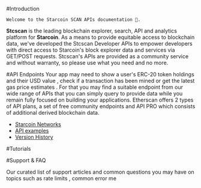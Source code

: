 
#Introduction

    Welcome to the Starcoin SCAN APIs documentation 🚀.

**Stcscan** is the leading blockchain explorer, search, API and analytics platform for **Starcoin**.
As a means to provide equitable access to blockchain data, we've developed the Stcscan Developer APIs to empower developers with direct access to Starcoin's block explorer data and services via GET/POST requests.
Stcscan's APIs are provided as a community service and without warranty, so please use what you need and no more.

#API Endpoints
Your app may need to show a user's ERC-20 token holdings and their USD value  , check if a transaction has been mined  or get the latest gas price estimates  .
For that you may find a suitable endpoint from our wide range of APIs that you can simply query to provide data while you remain fully focused on building your applications.
Etherscan offers 2 types of API plans, a set of free community endpoints and API PRO which consists of additional derived blockchain data.

- [Starcoin Networks](#mainnet-and-testnets)
- [API examples](#api-examples)
- [Version History](#version-history)

#Tutorials

#Support & FAQ

Our curated list of support articles and common questions you may have on topics such as rate limits  , common error me